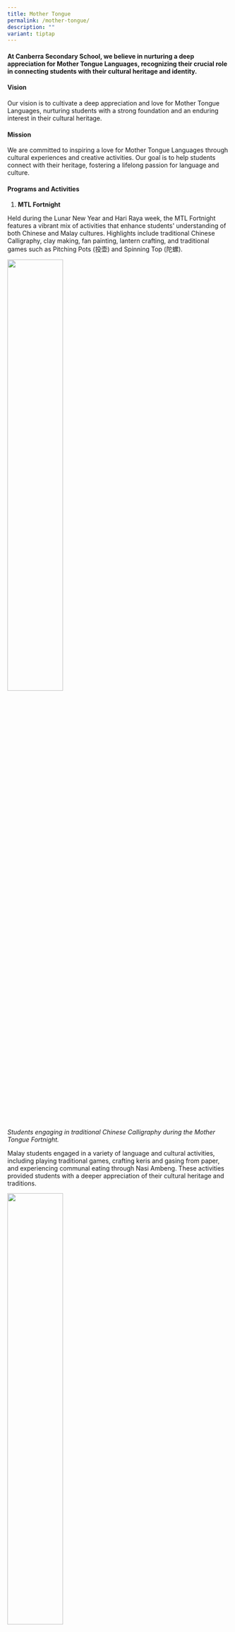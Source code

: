```yaml
---
title: Mother Tongue
permalink: /mother-tongue/
description: ""
variant: tiptap
---
```

<h4><strong>At Canberra Secondary School, we believe in nurturing a deep appreciation for Mother Tongue Languages, recognizing their crucial role in connecting students with their cultural heritage and identity.</strong></h4>
<h4><strong>Vision</strong></h4>
<p>Our vision is to cultivate a deep appreciation and love for Mother Tongue
Languages, nurturing students with a strong foundation and an enduring
interest in their cultural heritage.</p>
<p></p>
<h4><strong>Mission</strong></h4>
<p>We are committed to inspiring a love for Mother Tongue Languages through
cultural experiences and creative activities. Our goal is to help students
connect with their heritage, fostering a lifelong passion for language
and culture.</p>
<p></p>
<h4><strong>Programs and Activities</strong></h4>
<ol data-tight="true" class="tight">
<li>
<p><strong>MTL Fortnight</strong>
</p>
</li>
</ol>
<p>Held during the Lunar New Year and Hari Raya week, the MTL Fortnight features
a vibrant mix of activities that enhance students' understanding of both
Chinese and Malay cultures. Highlights include traditional Chinese Calligraphy,
clay making, fan painting, lantern crafting, and traditional games such
as Pitching Pots (投壶) and Spinning Top (陀螺).</p>
<p></p>
<div class="isomer-image-wrapper">
<img style="width: 50%;" height="auto" width="100%" alt="" src="/images/MT_1.jpg">
</div>
<p><em>Students engaging in traditional Chinese Calligraphy during the Mother Tongue Fortnight.</em>
</p>
<p>Malay students engaged in a variety of language and cultural activities,
including playing traditional games, crafting keris and gasing from paper,
and experiencing communal eating through Nasi Ambeng. These activities
provided students with a deeper appreciation of their cultural heritage
and traditions.</p>
<p></p>
<p></p>
<div class="isomer-image-wrapper">
<img style="width: 50%;" height="auto" width="100%" alt="" src="/images/MT_12.jpg">
</div>
<p><em>Students involved in Khat (Calligraphy activity) and the crafting keris from paper.</em>
</p>
<div class="isomer-image-wrapper">
<img style="width: 50%;" height="auto" width="100%" alt="" src="/images/MT_13.jpg">
</div>
<p></p>
<ol start="2" data-tight="true" class="tight">
<li>
<p><strong>Reading Programme</strong>
</p>
</li>
</ol>
<p>Our school-wide Chinese Language reading program is designed to spark
a love for reading and enhance literacy skills. During MTL lessons, students
engage with selected Chinese books or chapters through guided reading sessions
and interactive follow-up activities. The program also includes creative
competitions like the 校园超级阅读明星比赛 (Reading Ambassadors Programme Competition),
where students can showcase their creativity in video production, writing,
song lyrics, and comic drawing.</p>
<p><a href="https://www.youtube.com/watch?v=Y0RUdc3sKZM" rel="noopener nofollow" target="_blank">Watch some of these here.</a>
</p>
<p></p>
<ol start="3" data-tight="true" class="tight">
<li>
<p><strong>Cultural Performance Exposure Scheme (CPES)</strong>
</p>
</li>
</ol>
<p>The CPES offers students enriching cultural experiences through performances
and arts. This year, the Secondary Two students attended a performance
at the Singapore Chinese Cultural Centre, enjoying the traditional comedic
art of Crosstalk. Such experiences deepen students' appreciation of Chinese
heritage and inspire further exploration.</p>
<p></p>
<div class="isomer-image-wrapper">
<img style="width: 50%;" height="auto" width="100%" alt="" src="/images/MT_2.jpg">
</div>
<p><em>Secondary Two students enjoying a Crosstalk performance at the Singapore Chinese Cultural Centre.</em>
</p>
<p></p>
<ol start="4" data-tight="true" class="tight">
<li>
<p><strong>Conversational Chinese and Malay (CCM) Programme</strong>
</p>
<p>The CCM Programme is an enrichment programme offered to the Secondary
One students. Through this program, students gain a deeper understanding
and appreciation of Singapore’s diverse cultures while practicing conversational
Chinese or Malay in authentic settings.</p>
<p></p>
<div class="isomer-image-wrapper">
<img style="width: 50%;" height="auto" width="100%" alt="" src="/images/MT_3.jpg">
</div>
</li>
</ol>
<p><em>Secondary One students actively participating in CCM lessons, practicing their newly acquired language skills in real-life scenarios.</em>
</p>
<p></p>
<ol start="5" data-tight="true" class="tight">
<li>
<p><strong>Learning Journeys</strong>
</p>
<p>To enhance students' connection with their cultural roots, our Chinese
Language Unit organizes learning journeys, such as the Traditional Tea
and Coffee Appreciation workshops for Secondary Three students. These hands-on
experiences allow students to explore the intricacies of Chinese and Singaporean
traditions, fostering a deeper understanding of their cultural heritage.</p>
<p></p>
<div class="isomer-image-wrapper">
<img style="width: 50%;" height="auto" width="100%" alt="" src="/images/MT_4.jpg">
</div>
</li>
</ol>
<p><em>Secondary Three students learning about Singapore Chinese heritage through a hands-on traditional coffee appreciation workshop.</em>
</p>
<p></p>
<div class="isomer-image-wrapper">
<img style="width: 50%;" height="auto" width="100%" alt="" src="/images/MT_14.jpg">
</div>
<p><em>Secondary Three students attentively listen to their guide during the Malay Learning Journey to Bukit Chandu, where they explored significant historical landmarks and learned about Lieutenant Adnan's heroic sacrifices during the Japanese invasion. This outdoor experience deepened their connection to Singapore's national history and heritage.</em>
</p>
<p></p>
<div class="isomer-image-wrapper">
<img style="width: 50%;" height="auto" width="100%" alt="" src="/images/MT_15.jpg">
</div>
<p>To deepen students' appreciation of their national history, our Malay
Language Unit organised a learning journey to Bukit Chandu on 9th May for
Secondary Three students. This immersive experience included a guided tour,
video screening, and poetry recitation, enriching their understanding of
Lieutenant Adnan's sacrifices during the Japanese invasion.</p>
<p></p>
<ol start="6" data-tight="true" class="tight">
<li>
<p><strong>Curriculum</strong>
</p>
<p>Our MTL Curriculum integrates both collaborative and multimodal methods
to enrich student learning and skill development. Through group projects,
students enhance their self-directed learning, teamwork, and understanding
of Singapore’s society, while cultivating important values such as respect,
responsibility, and creativity. Students are empowered to express their
ideas and opinions through diverse language products, including audio and
video recordings, brochure design, and oral presentations, ensuring a well-rounded
and engaging learning experience.</p>
<p></p>
</li>
</ol>
<div class="isomer-image-wrapper">
<img style="width: 50%;" height="auto" width="100%" alt="" src="/images/MT_5.png">
</div>
<p><em>Secondary Two CL AA project: Create Your Own Brochure</em>
</p>
<p></p>
<h4><strong>Festive Celebrations</strong></h4>
<p><strong>1.&nbsp;&nbsp;&nbsp;&nbsp;&nbsp; Lunar New Year</strong>
</p>
<p>Our Lunar New Year celebrations are a vibrant mix of tradition and creativity.
From a Classroom Decoration Competition using recycled materials to a school-wide
concert featuring performances from our Performing Arts CCAs, students
and staff come together to celebrate the festivities. These activities
not only celebrate our cultural roots but also emphasize the importance
of Gratitude, Respect and Compassion.</p>
<p></p>
<div class="isomer-image-wrapper">
<img style="width: 50%;" height="auto" width="100%" alt="" src="/images/MT_6.jpg">
</div>
<p><em>A vibrant performance by our students during the Lunar New Year celebration</em>
</p>
<p></p>
<div class="isomer-image-wrapper">
<img style="width: 50%;" height="auto" width="100%" alt="" src="/images/MT_7.jpg">
</div>
<p></p>
<ol start="2" data-tight="true" class="tight">
<li>
<p><strong>Hari Raya</strong>
</p>
<p>Canberra Secondary School's Hari Raya Aidilfitri Celebration on 24 April
2024, brought to life the spirit of the night before Hari Raya with a focus
on empathy, compassion and love.</p>
<p></p>
<div class="isomer-image-wrapper">
<img style="width: 50%;" height="auto" width="100%" alt="" src="/images/Raya_1.jpg">
</div>
<p><em>A funny and engaging skit by our students and teachers during the Hari Raya celebrations.</em>
</p>
<p></p>
<p>The event unfolded with a skit performed by students, capturing the essence
of family bonds and the importance of understanding and forgiveness during
the festive season. This heartwarming portrayal sets the tone for an afternoon
filled with cultural richness and togetherness. Adding to the festivities,
the hall resonated with melodious tunes as the choir delivered a captivating
performance. The Teachers' Band also took the stage, infusing energy and
joy into the celebration with their musical talents.</p>
<p></p>
<div class="isomer-image-wrapper">
<img style="width: 50%;" height="auto" width="100%" alt="" src="/images/Raya_2.jpg">
</div>
<p><em>Choir and The Teachers’ Band showcasing their musical talents.</em>
</p>
<div class="isomer-image-wrapper">
<img style="width: 50%;" height="auto" width="100%" alt="" src="/images/Raya_3.jpg">
</div>
<p></p>
<p>An interactive and engaging game segment "Do-It Raya" also allowed students
to enthusiastically participate, testing their hands-on skills under a
time crunch. This segment not only entertained but also value-added to
educating and fostering a deeper connection with the cultural aspects of
the celebration.</p>
<p>&nbsp;</p>
<div class="isomer-image-wrapper">
<img style="width: 50%;" height="auto" width="100%" alt="" src="/images/Raya_4.jpg">
</div>
<p><em>Students enjoying the interactive game segment ‘Do-it Raya’.</em>
</p>
<div class="isomer-image-wrapper">
<img style="width: 50%;" height="auto" width="100%" alt="" src="/images/Raya_5.jpg">
</div>
<p></p>
<p>The highlight of the afternoon was the screening of our annual Hari Raya
Music Video, featuring the school's staff and students embodying the spirit
of Hari Raya. Moreover, the music video brought a surprising and humorous
element - students saw their teachers and peers in a different light as
they danced and sang, adding a delightful twist to the celebration and
creating memorable moments for everyone present.</p>
<p></p>
<p><em>Pengalaman ini ialah sebuah pengalaman yang bermakna bagi saya. Ini kerana saya dapat menjadi lebih yakin selepas berlakon pada hari itu. Saya juga rasa gembira apabila mendapat watak Ahmad kerana itu kali pertama saya berlakon di depan penonton yang ramai.</em>
</p>
<p><em>-&nbsp;&nbsp;&nbsp;&nbsp;&nbsp;&nbsp; Muhammad Nazri Bin Muhammad Afendi, 3 Diligence</em>
</p>
<p></p>
<p><em>Sebagai ahli pembantu pentas, pengalaman ini amat bermakna dan menyeronokkan. Melalui tugas-tugas yang harus dilakukan, saya dapat melihat betapa pentingnya kerjasama dan komunikasi dalam menjayakan setiap persembahan. Saya berasa amat bangga melihat semua para pelakon, pengacara dan kumpulan ahli pembantu pentas menyumbangkan tenaga dan kemahiran mereka demi mencipta pengalaman yang indah untuk seluruh warga sekolah!</em>
</p>
<p><em>-&nbsp;&nbsp;&nbsp;&nbsp;&nbsp;&nbsp; Puteri Binte Md Rizal, 3 Resilience</em>
</p>
<p>&nbsp;</p>
</li>
<li>
<p><strong>Mid-Autumn Festival</strong>
</p>
<p>Our department organizes different activities to celebrate these festivals,
like quizzes, cultural appreciation sessions, and traditional games such
as Lantern Making and Lantern Riddles (猜灯谜), to help students better understand
the diverse cultures in our community.</p>
<p></p>
<div class="isomer-image-wrapper">
<img style="width: 50%;" height="auto" width="100%" alt="" src="/images/MT_9.jpg">
</div>
</li>
</ol>
<p><em>Students participating in a lantern making activity as part of the Mid-Autumn Festival celebration.</em>
</p>
<p></p>
<h4><strong>Publications</strong></h4>
<p>Launched in 2014, <em>康情 Kang Qing</em> is our flagship Chinese Language
publication that showcases students' written works and reflections. In
2019, it expanded to include contributions from the Malay Language Unit,
promoting unity and mutual respect through shared literature. This publication
continues to be a platform for students to express themselves and connect
with others in our diverse community.</p>
<div class="isomer-image-wrapper">
<img style="width: 50%;" height="auto" width="100%" alt="" src="/images/MT_10.png">
</div>
<p><em>康情 Kang Qing 2023</em>
</p>
<p></p>
<h4><strong>Competitions</strong></h4>
<p>Participation in competitions provides our students valuable opportunities
to apply their language skills in real-world contexts. These experiences
not only enhance linguistic abilities but also build confidence, critical
thinking, and a sense of accomplishment. Engaging with peers and experts
through these platforms deepens their appreciation for language and culture,
preparing them for success in a globalized world.</p>
<p></p>
<div class="isomer-image-wrapper">
<img style="width: 50%;" height="auto" width="100%" alt="" src="/images/MT_11.jpg">
</div>
<p><em>Our students proudly receiving their awards from Create Your Own Newspaper Competition全国学生编采比赛, showcasing their hardwork and creativity.</em>
</p>
<div class="isomer-image-wrapper">
<img style="width: 50%;" height="auto" width="100%" alt="" src="/images/MT_12.png">
</div>
<p></p>
<p></p>
<div class="isomer-image-wrapper">
<img style="width: 50%;" height="auto" width="100%" alt="" src="/images/Malay_Competition_1.jpg">
</div>
<p><em>Our Canberrans in action at the Bahas4PM Debate Competition 2024</em>
</p>
<div class="isomer-image-wrapper">
<img style="width: 50%;" height="auto" width="100%" alt="" src="/images/Malay_Competition_2.jpg">
</div>
<div class="isomer-image-wrapper">
<img style="width: 50%;" height="auto" width="100%" alt="" src="/images/Competition_3.jpg">
</div>
<div class="isomer-image-wrapper">
<img style="width: 50%;" height="auto" width="100%" alt="" src="/images/Competition_4.jpg">
</div>
<h4><strong>Student Achievements</strong></h4>
<p><u>2024:</u>
</p>
<p>“Awe-Inspiring Virture and Ocean of Wisdom” National Calligraphy Competition</p>
<p>「威德智海」全国硬笔书法比赛</p>
<p>Finalist</p>
<p></p>
<p><u>2023:</u>
</p>
<p>Reading Ambassadors Programme Competition</p>
<p>超级阅读明星比赛</p>
<p>Video Category (Team): First Prize &amp; Second Prize</p>
<p></p>
<p>Create Your Own Newspaper Competition</p>
<p>全国学生编采比赛</p>
<p>Upper Sec Category – First Prize (高年级组 一等奖 )</p>
<p>Lower Sec Category – Second Prize (低年级组 二等奖)</p>
<p></p>
<p><u>2022:</u>
</p>
<p>5<sup>th</sup> Text Recital Competition for Primary and Secondary Schools</p>
<p>第五届中小学课文朗诵比赛</p>
<p>Upper Secondary (Individual) Category: Second Prize (亚军)</p>
<p></p>